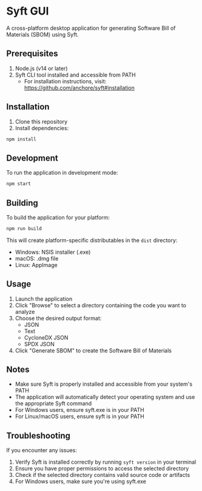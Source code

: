 # Syft GUI

A cross-platform desktop application for generating Software Bill of Materials (SBOM) using Syft.

## Prerequisites

1. Node.js (v14 or later)
2. Syft CLI tool installed and accessible from PATH
   - For installation instructions, visit: https://github.com/anchore/syft#installation

## Installation

1. Clone this repository
2. Install dependencies:
```bash
npm install
```

## Development

To run the application in development mode:
```bash
npm start
```

## Building

To build the application for your platform:
```bash
npm run build
```

This will create platform-specific distributables in the `dist` directory:
- Windows: NSIS installer (.exe)
- macOS: .dmg file
- Linux: AppImage

## Usage

1. Launch the application
2. Click "Browse" to select a directory containing the code you want to analyze
3. Choose the desired output format:
   - JSON
   - Text
   - CycloneDX JSON
   - SPDX JSON
4. Click "Generate SBOM" to create the Software Bill of Materials

## Notes

- Make sure Syft is properly installed and accessible from your system's PATH
- The application will automatically detect your operating system and use the appropriate Syft command
- For Windows users, ensure syft.exe is in your PATH
- For Linux/macOS users, ensure syft is in your PATH

## Troubleshooting

If you encounter any issues:

1. Verify Syft is installed correctly by running `syft version` in your terminal
2. Ensure you have proper permissions to access the selected directory
3. Check if the selected directory contains valid source code or artifacts
4. For Windows users, make sure you're using syft.exe 